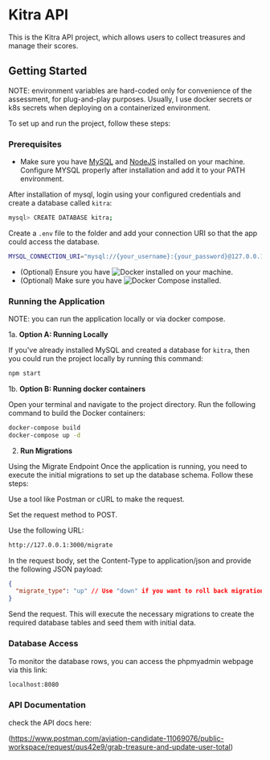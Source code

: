 # Kitra API

This is the Kitra API project, which allows users to collect treasures and manage their scores.

## Getting Started

NOTE: environment variables are hard-coded only for convenience of the assessment, for plug-and-play purposes. Usually, I use docker secrets or k8s secrets when deploying on a containerized environment.

To set up and run the project, follow these steps:

### Prerequisites

- Make sure you have [MySQL](https://dev.mysql.com/downloads/installer/) and [NodeJS](https://nodejs.org/en/download/package-manager) installed on your machine.
  Configure MYSQL properly after installation and add it to your PATH environment.

After installation of mysql, login using your configured credentials and create a database called `kitra`:

```bash
mysql> CREATE DATABASE kitra;
```

Create a `.env` file to the folder and add your connection URI so that the app could access the database.

```bash
MYSQL_CONNECTION_URI="mysql://{your_username}:{your_password}@127.0.0.1:3306/kitra"
```

- (Optional) Ensure you have ![Docker](https://www.docker.com/) installed on your machine.
- (Optional) Make sure you have ![Docker Compose](https://docs.docker.com/compose/) installed.

### Running the Application

NOTE: you can run the application locally or via docker compose.

1a. **Option A: Running Locally**

If you've already installed MySQL and created a database for `kitra`, then you could run the project locally by running this command:

```bash
npm start
```

1b. **Option B: Running docker containers**

Open your terminal and navigate to the project directory. Run the following command to build the Docker containers:

```bash
docker-compose build
docker-compose up -d
```

2. **Run Migrations**

Using the Migrate Endpoint
Once the application is running, you need to execute the initial migrations to set up the database schema. Follow these steps:

Use a tool like Postman or cURL to make the request.

Set the request method to POST.

Use the following URL:

```bash
http://127.0.0.1:3000/migrate
```

In the request body, set the Content-Type to application/json and provide the following JSON payload:

```json
{
  "migrate_type": "up" // Use "down" if you want to roll back migrations
}
```

Send the request. This will execute the necessary migrations to create the required database tables and seed them with initial data.

### Database Access

To monitor the database rows, you can access the phpmyadmin webpage via this link:

```bash
localhost:8080
```

### API Documentation

check the API docs here:

(https://www.postman.com/aviation-candidate-11069076/public-workspace/request/qus42e9/grab-treasure-and-update-user-total)
